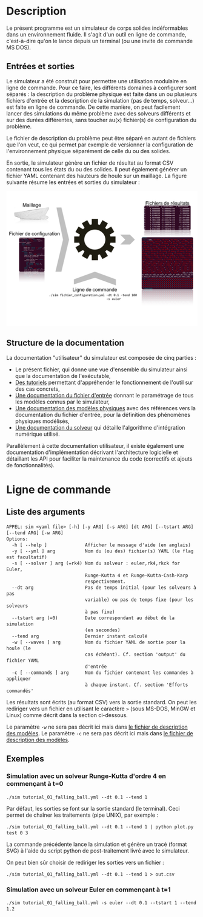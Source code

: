 # Description

Le présent programme est un simulateur de corps solides indéformables dans un
environnement fluide. Il s'agit d'un outil en ligne de commande, c'est-à-dire
qu'on le lance depuis un terminal (ou une invite de commande MS DOS).

## Entrées et sorties

Le simulateur a été construit pour permettre une utilisation modulaire en ligne
de commande. Pour ce faire, les différents domaines à configurer sont séparés :
la description du problème physique est faite dans un ou plusieurs fichiers
d'entrée et la description de la simulation (pas de temps, solveur...) est
faite en ligne de commande. De cette manière, on peut facilement lancer des
simulations du même problème avec des solveurs différents et sur des durées
différentes, sans toucher au(x) fichier(s) de configuration du problème.

Le fichier de description du problème peut être séparé en autant de fichiers
que l'on veut, ce qui permet par exemple de versionner la configuration de
l'environnement physique séparément de celle du ou des solides.

En sortie, le simulateur génère un fichier de résultat au format CSV contenant
tous les états du ou des solides. Il peut également générer un fichier YAML
contenant des hauteurs de houle sur un maillage. La figure suivante résume les
entrées et sorties du simulateur :

![](images/simulator_overview.svg)

## Structure de la documentation

La documentation "utilisateur" du simulateur est composée de cinq parties :

- Le présent fichier, qui donne une vue d'ensemble du simulateur ainsi que la
  documentation de l'exécutable,
- [Des tutoriels](tutorials.html) permettant d'appréhender le fonctionnement de
  l'outil sur des cas concrets,
- [Une documentation du fichier d'entrée](documentation_yaml.html) donnant le
  paramétrage de tous les modèles connus par le simulateur,
- [Une documentation des modèles physiques](modeles_reperes_et_conventions.html) avec des références vers la
  documentation du fichier d'entrée, pour la définition des phénomènes physiques
  modélisés,
- [Une documentation du solveur](solver.html) qui détaille l'algorithme
  d'intégration numérique utilisé.

Parallèlement à cette documentation utilisateur, il existe également une
documentation d'implémentation décrivant l'architecture logicielle et
détaillant les API pour faciliter la maintenance du code (correctifs et
ajouts de fonctionnalités).

# Ligne de commande

## Liste des arguments

~~~~~~~~~~~~~~~~~~~~ {.bash}
APPEL: sim <yaml file> [-h] [-y ARG] [-s ARG] [dt ARG] [--tstart ARG]
[--tend ARG] [-w ARG]
Options:
  -h [ --help ]              Afficher le message d'aide (en anglais)
  -y [ --yml ] arg           Nom du (ou des) fichier(s) YAML (le flag est facultatif)
  -s [ --solver ] arg (=rk4) Nom du solveur : euler,rk4,rkck for Euler,
                             Runge-Kutta 4 et Runge-Kutta-Cash-Karp
                             respectivement.
  --dt arg                   Pas de temps initial (pour les solveurs à pas
                             variable) ou pas de temps fixe (pour les solveurs
                             à pas fixe)
  --tstart arg (=0)          Date correspondant au début de la simulation
                             (en secondes)
  --tend arg                 Dernier instant calculé
  -w [ --waves ] arg         Nom du fichier YAML de sortie pour la houle (le
                             cas échéant). Cf. section 'output' du fichier YAML
                             d'entrée
  -c [ --commands ] arg      Nom du fichier contenant les commandes à appliquer
                             à chaque instant. Cf. section 'Efforts commandés'
~~~~~~~~~~~~~~~~~~~~

Les résultats sont écrits (au format CSV) vers la sortie standard. On peut les
rediriger vers un fichier en utilisant le caractère `>` (sous MS-DOS, MinGW et
Linux) comme décrit dans la section ci-dessous.

Le paramètre `-w` ne sera pas décrit ici mais dans [le fichier de description
des modèles](documentation_yaml.html#waves).
Le paramètre `-c` ne sera pas décrit ici mais dans [le fichier de description
des modèles](documentation_yaml.html#efforts-commandés).

## Exemples

### Simulation avec un solveur Runge-Kutta d'ordre 4 en commençant à t=0

~~~~~~~~~~~~~~~~~~~~ {.bash}
./sim tutorial_01_falling_ball.yml --dt 0.1 --tend 1
~~~~~~~~~~~~~~~~~~~~

Par défaut, les sorties se font sur la sortie standard (le terminal). Ceci
permet de chaîner les traitements (pipe UNIX), par exemple :

~~~~~~~~~~~~~~~~~~~~ {.bash}
./sim tutorial_01_falling_ball.yml --dt 0.1 --tend 1 | python plot.py test 0 3
~~~~~~~~~~~~~~~~~~~~

La commande précédente lance la simulation et génère un tracé (format SVG) à
l'aide du script python de post-traitement livré avec le simulateur.

On peut bien sûr choisir de rediriger les sorties vers un fichier :

~~~~~~~~~~~~~~~~~~~~ {.bash}
./sim tutorial_01_falling_ball.yml --dt 0.1 --tend 1 > out.csv
~~~~~~~~~~~~~~~~~~~~

### Simulation avec un solveur Euler en commençant à t=1

~~~~~~~~~~~~~~~~~~~~ {.bash}
./sim tutorial_01_falling_ball.yml -s euler --dt 0.1 --tstart 1 --tend 1.2
~~~~~~~~~~~~~~~~~~~~

